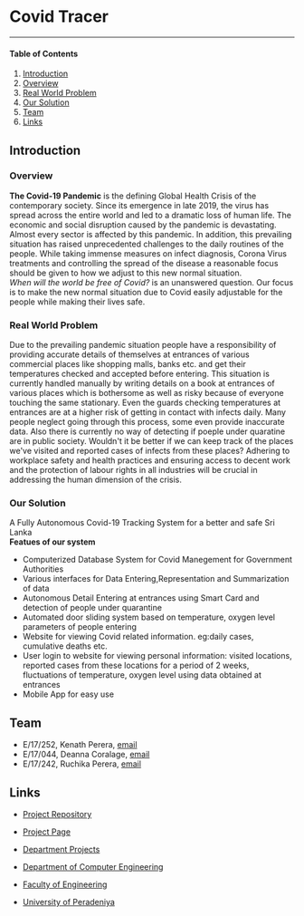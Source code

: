 <!--
---
layout: home
permalink: index.html

# Please update this with your repository name and project title
repository-name: eYY-3yp-project-template
title: Covid Tracer
---

[comment]: # "This is the standard layout for the project, but you can clean this and use your own template"
-->
# Covid Tracer

---


<!-- Image (photo/drawing of the final hardware) should be here -->

<!-- This is a sample image, to show how to add images to your page. To learn more options, please refer [this](https://projects.ce.pdn.ac.lk/docs/faq/how-to-add-an-image/) -->

<!-- ![Sample Image](./images/sample.png) -->

#### Table of Contents
1. [Introduction](#introduction)
2. [Overview](#overview)
3. [Real World Problem](#real-world-problem)
4. [Our Solution](#our-solution)
3. [Team](#team)
4. [Links](#links)

## Introduction

### Overview
**The Covid-19 Pandemic** is the defining Global Health Crisis of the contemporary society. Since its emergence in late 2019, the virus has spread across the entire world and led to a dramatic loss of human life. The economic and social disruption caused by the pandemic is devastating. Almost every sector is affected by this pandemic. In addition, this prevailing situation has raised unprecedented challenges to the daily routines of the people. While taking immense measures on infect diagnosis, Corona Virus treatments and controlling the spread of the disease a reasonable focus should be given to how we adjust to this new normal situation.\
*When will the world be free of Covid?* is an unanswered question. Our focus is to make the new normal situation due to Covid easily adjustable for the people while making their lives safe.

### Real World Problem
Due to the prevailing pandemic situation people have a responsibility of providing accurate details of themselves at entrances of various commercial places like shopping malls, banks etc. and get their temperatures checked and accepted before entering. This situation is currently handled manually by writing details on a book at entrances of various places which is bothersome as well as risky because of everyone touching the same stationary. Even the guards checking temperatures at entrances are at a higher risk of getting in contact with infects daily. Many people neglect going through this process, some even provide inaccurate data. Also there is currently no way of detecting if poeple under quaratine are in public society. Wouldn't it be better if we can keep track of the places we've visited and reported cases of infects from these places? Adhering to workplace safety and health practices and ensuring access to decent work and the protection of labour rights in all industries will be crucial in addressing the human dimension of the crisis.

### Our Solution
A Fully Autonomous Covid-19 Tracking System for a better and safe Sri Lanka\
**Featues of our system**
- Computerized Database System for Covid Manegement for Government Authorities
- Various interfaces for Data Entering,Representation and Summarization of data
- Autonomous Detail Entering at entrances using Smart Card and detection of people under quarantine
- Automated door sliding system based on temperature, oxygen level parameters of people entering
- Website for viewing Covid related information. eg:daily cases, cumulative deaths etc.
- User login to website for viewing personal information: visited locations, reported cases from these locations for a period of 2 weeks, fluctuations of temperature, oxygen level using data obtained at entrances 
- Mobile App for easy use

<!--

## Solution Architecture

High level diagram + description

## Hardware and Software Designs

Detailed designs with many sub-sections

## Testing

Testing done on hardware and software, detailed + summarized results

## Detailed budget

All items and costs

| Item          | Quantity  | Unit Cost  | Total  |
| ------------- |:---------:|:----------:|-------:|
| Sample item   | 5         | 10 LKR     | 50 LKR |

## Conclusion

What was achieved, future developments, commercialization plans
-->

## Team
-  E/17/252, Kenath Perera, [email](mailto:e17252@eng.pdn.ac.lk)
-  E/17/044, Deanna Coralage, [email](mailto:e17044@eng.pdn.ac.lk)
-  E/17/242, Ruchika Perera, [email](mailto:e17242@eng.pdn.ac.lk)


## Links

- [Project Repository](https://github.com/cepdnaclk/e17-3yp-Covid-Tracer/)
- [Project Page](https://cepdnaclk.github.io/e17-3yp-Covid-Tracer/)

- [Department Projects](https://projects.ce.pdn.ac.lk/)
- [Department of Computer Engineering](http://www.ce.pdn.ac.lk/)
- [Faculty of Engineering](http://eng.pdn.ac.lk/)
- [University of Peradeniya](https://www.pdn.ac.lk/academics/academics.php/)

[//]: # (Please refer this to learn more about Markdown syntax)
[//]: # (https://github.com/adam-p/markdown-here/wiki/Markdown-Cheatsheet)
